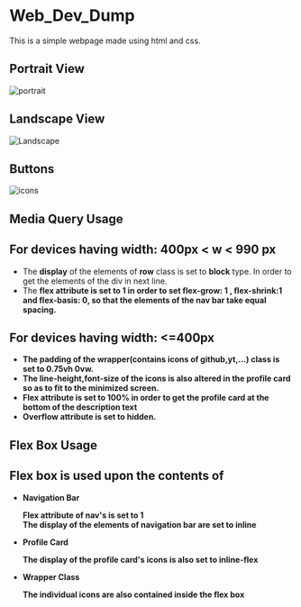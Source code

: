 # Web_Dev_Dump
This is a simple webpage made using html and css.

    
## Portrait View

![portrait](https://github.com/DedSec2050/Web_Dev_Dump/assets/119126965/2bbe9dff-764e-408a-9bc2-bde7f2c36299)

## Landscape View

![Landscape](https://github.com/DedSec2050/Web_Dev_Dump/assets/119126965/7a39b71a-9d86-4290-a110-e400c68962a8)

## Buttons

![icons](https://github.com/DedSec2050/Web_Dev_Dump/assets/119126965/2bf517c1-14a4-4548-8dd2-46476f1ac08e)



## Media Query Usage
<h2>For devices having width: 400px < w < 990 px </h2>
<ul>
  <li>The <b>display</b> of the elements of <b>row</b> class is set to <b>block</b> type. In order to get the elements of the div in next line. </li>
  <li>The <b>flex<b> attribute is set to 1 in order to set flex-grow: 1 , flex-shrink:1 and flex-basis: 0, so that the elements of the nav bar take equal spacing.</li>
</ul>  



<h2>For devices having width: <=400px <br></h2><ul><li> The padding of the wrapper(contains icons of github,yt,...) class is set to <b>0.75vh 0vw.</b></li>
<li>The line-height,font-size of the icons is also altered in the profile card so as to fit to the minimized screen.</li> 
<li><b>Flex</b> attribute is set to 100% in order to get the profile card at the bottom of the description text </li>
<li><b>Overflow</b> attribute is set to hidden.</li>
</ul>


## Flex Box Usage
<h2>
Flex box is used upon the contents of</h2>
<ul>
  <li>Navigation Bar<br><p>Flex attribute of nav's is set to 1<br>The display of the elements of navigation bar are set to inline</p></li>
  <li>Profile Card<br><p>The display of the profile card's icons is also set to <b>inline-flex</b></p></li>
  <li>Wrapper Class<br><p>The individual icons are also contained inside the flex box</p></li>
</ul>
